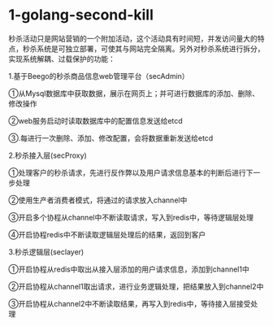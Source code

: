 # 1-golang-second-kill
秒杀活动只是网站营销的一个附加活动，这个活动具有时间短，并发访问量大的特点，秒杀系统是可独立部署，可使其与网站完全隔离。另外对秒杀系统进行拆分，实现系统解耦、过载保护的功能：

1.基于Beego的秒杀商品信息web管理平台（secAdmin）

①从Mysql数据库中获取数据，展示在网页上；并可进行数据库的添加、删除、修改操作

②web服务启动时读取数据库中的配置信息发送给etcd

③.每进行一次删除、添加、修改配置，会将数据重新发送给etcd

2.秒杀接入层(secProxy)

①处理客户的秒杀请求，先进行反作弊以及用户请求信息基本的判断后进行下一步处理

②使用生产者消费者模式，将通过的请求放入channel中

③开启多个协程从channel中不断读取请求，写入到redis中，等待逻辑层处理

④开启协程redis中不断读取逻辑层处理后的结果，返回到客户

3.秒杀逻辑层(seclayer)

①开启协程从redis中取出从接入层添加的用户请求信息，添加到channel1中

②开启协程从channel1取出请求，进行业务逻辑处理，把结果放入到channel2中

③开启协程从channel2中不断读取结果，再写入到redis中，等待接入层接受处理

